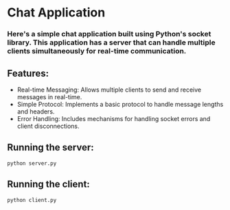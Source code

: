 # Chat Application

### Here's a simple chat application built using Python's socket library. This application has a server that can handle multiple clients simultaneously for real-time communication.

## Features:
<ul>
  <li>Real-time Messaging: Allows multiple clients to send and receive messages in real-time.</li>
  <li>Simple Protocol: Implements a basic protocol to handle message lengths and headers.</li>
  <li>Error Handling: Includes mechanisms for handling socket errors and client disconnections.</li>
</ul>

## Running the server:
```
python server.py
```
## Running the client:
```
python client.py
```
